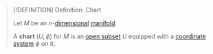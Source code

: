 >[!DEFINITION] Definition: Chart
>
>Let $M$ be an $n$-[dimensional](Dimension%20of%20a%20Manifold.md) [manifold](Manifold.md).
>
>A **chart** $(U, \phi)$ for $M$ is an [open subset](../../../Topology/Topological%20Spaces/Open%20Subset.md) $U$ equipped with a [coordinate system](Coordinates/Coordinate%20System.md) $\phi$ on it.
>
